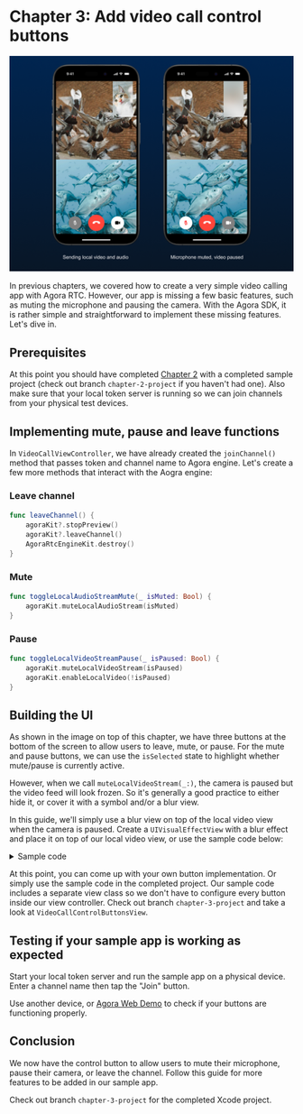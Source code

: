 # Chapter 3: Add video call control buttons

![Intro](images/0-intro.png)

In previous chapters, we covered how to create a very simple video calling app with Agora RTC. However, our app is missing a few basic features, such as muting the microphone and pausing the camera. With the Agora SDK, it is rather simple and straightforward to implement these missing features. Let's dive in.

## Prerequisites

At this point you should have completed [Chapter 2](../2-setup-token-server/README.md) with a completed sample project (check out branch `chapter-2-project` if you haven't had one). Also make sure that your local token server is running so we can join channels from your physical test devices.

## Implementing mute, pause and leave functions

In `VideoCallViewController`, we have already created the `joinChannel()` method that passes token and channel name to Agora engine. Let's create a few more methods that interact with the Aogra engine:

### Leave channel

```Swift
func leaveChannel() {
    agoraKit?.stopPreview()
    agoraKit?.leaveChannel()
    AgoraRtcEngineKit.destroy()
}
```

### Mute

```Swift
func toggleLocalAudioStreamMute(_ isMuted: Bool) {
    agoraKit.muteLocalAudioStream(isMuted)
}
```

### Pause

```Swift
func toggleLocalVideoStreamPause(_ isPaused: Bool) {
    agoraKit.muteLocalVideoStream(isPaused)
    agoraKit.enableLocalVideo(!isPaused)
}
```

## Building the UI

As shown in the image on top of this chapter, we have three buttons at the bottom of the screen to allow users to leave, mute, or pause. For the mute and pause buttons, we can use the `isSelected` state to highlight whether mute/pause is currently active. 

However, when we call `muteLocalVideoStream(_:)`, the camera is paused but the video feed will look frozen. So it's generally a good practice to either hide it, or cover it with a symbol and/or a blur view.

In this guide, we'll simply use a blur view on top of the local video view when the camera is paused. Create a `UIVisualEffectView` with a blur effect and place it on top of our local video view, or use the sample code below:

<details>
<summary>Sample code</summary>

```Swift
final class VideoCallViewController: UIViewController {

    // ... existing properties

    private let localPauseView = UIVisualEffectView()

    override func viewDidLoad() {
        // ... existing code

        // Add local video pause view
        localPauseView.translatesAutoresizingMaskIntoConstraints = false
        localPauseView.effect = UIBlurEffect(style: .light)
        localPauseView.isHidden = true

        view.addSubview(localPauseView)

        let localPauseViewConstraints = [
            localPauseView.leadingAnchor.constraint(equalTo: localView.leadingAnchor),
            localPauseView.topAnchor.constraint(equalTo: localView.topAnchor),
            localView.trailingAnchor.constraint(equalTo: localPauseView.trailingAnchor),
            localView.bottomAnchor.constraint(equalTo: localPauseView.bottomAnchor)
        ]

        NSLayoutConstraint.activate(localPauseViewConstraints)
    }

    func toggleLocalVideoStreamPause(_ isPaused: Bool) {
        // ... existing code
        localPauseView.isHidden = !isPaused
    }
}
```

</details>

At this point, you can come up with your own button implementation. Or simply use the sample code in the completed project. Our sample code includes a separate view class so we don't have to configure every button inside our view controller. Check out branch `chapter-3-project` and take a look at `VideoCallControlButtonsView`.

## Testing if your sample app is working as expected

Start your local token server and run the sample app on a physical device. Enter a channel name then tap the "Join" button. 

Use another device, or [Agora Web Demo](https://webdemo-global.agora.io) to check if your buttons are functioning properly.

## Conclusion

We now have the control button to allow users to mute their microphone, pause their camera, or leave the channel. Follow this guide for more features to be added in our sample app.

Check out branch `chapter-3-project` for the completed Xcode project.